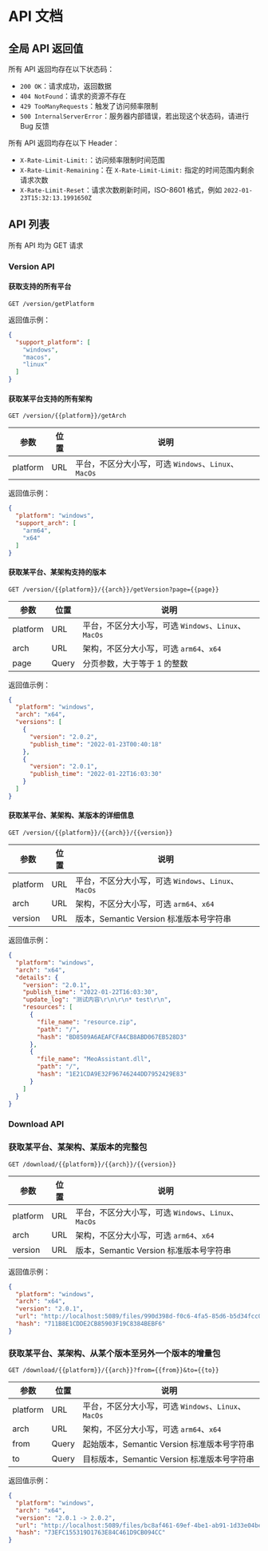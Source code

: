 # API 文档

## 全局 API 返回值

所有 API 返回均存在以下状态码：

* `200 OK`：请求成功，返回数据
* `404 NotFound`：请求的资源不存在
* `429 TooManyRequests`：触发了访问频率限制
* `500 InternalServerError`：服务器内部错误，若出现这个状态码，请进行 Bug 反馈

所有 API 返回均存在以下 Header：

* `X-Rate-Limit-Limit:`：访问频率限制时间范围
* `X-Rate-Limit-Remaining`：在 `X-Rate-Limit-Limit:` 指定的时间范围内剩余请求次数
* `X-Rate-Limit-Reset`：请求次数刷新时间，ISO-8601 格式，例如 `2022-01-23T15:32:13.1991650Z`

## API 列表

所有 API 均为 GET 请求

### Version API

#### 获取支持的所有平台

```http request
GET /version/getPlatform
```

返回值示例：

```json
{
  "support_platform": [
    "windows",
    "macos",
    "linux"
  ]
}
```

#### 获取某平台支持的所有架构

```http request
GET /version/{{platform}}/getArch
```

| 参数       | 位置  | 说明                                     |
|----------|-----|----------------------------------------|
| platform | URL | 平台，不区分大小写，可选 `Windows`、`Linux`、`MacOs` |

返回值示例：

```json
{
  "platform": "windows",
  "support_arch": [
    "arm64",
    "x64"
  ]
}
```

#### 获取某平台、某架构支持的版本

```http request
GET /version/{{platform}}/{{arch}}/getVersion?page={{page}}
```

| 参数       | 位置    | 说明                                     |
|----------|-------|----------------------------------------|
| platform | URL   | 平台，不区分大小写，可选 `Windows`、`Linux`、`MacOs` |
| arch     | URL   | 架构，不区分大小写，可选 `arm64`、`x64`             |
| page     | Query | 分页参数，大于等于 1 的整数                        |

返回值示例：

```json
{
  "platform": "windows",
  "arch": "x64",
  "versions": [
    {
      "version": "2.0.2",
      "publish_time": "2022-01-23T00:40:18"
    },
    {
      "version": "2.0.1",
      "publish_time": "2022-01-22T16:03:30"
    }
  ]
}
```

#### 获取某平台、某架构、某版本的详细信息

```http request
GET /version/{{platform}}/{{arch}}/{{version}}
```

| 参数        | 位置  | 说明                                     |
|-----------|-----|----------------------------------------|
| platform  | URL | 平台，不区分大小写，可选 `Windows`、`Linux`、`MacOs` |
| arch      | URL | 架构，不区分大小写，可选 `arm64`、`x64`             |
| version   | URL | 版本，Semantic Version 标准版本号字符串           |

返回值示例：

```json
{
  "platform": "windows",
  "arch": "x64",
  "details": {
    "version": "2.0.1",
    "publish_time": "2022-01-22T16:03:30",
    "update_log": "测试内容\r\n\r\n* test\r\n",
    "resources": [
      {
        "file_name": "resource.zip",
        "path": "/",
        "hash": "BD8509A6AEAFCFA4CB8ABD067EB528D3"
      },
      {
        "file_name": "MeoAssistant.dll",
        "path": "/",
        "hash": "1E21CDA9E32F96746244DD7952429E83"
      }
    ]
  }
}
```

### Download API

### 获取某平台、某架构、某版本的完整包

```http request
GET /download/{{platform}}/{{arch}}/{{version}}
```


| 参数        | 位置  | 说明                                     |
|-----------|-----|----------------------------------------|
| platform  | URL | 平台，不区分大小写，可选 `Windows`、`Linux`、`MacOs` |
| arch      | URL | 架构，不区分大小写，可选 `arm64`、`x64`             |
| version   | URL | 版本，Semantic Version 标准版本号字符串           |

返回值示例：

```json
{
  "platform": "windows",
  "arch": "x64",
  "version": "2.0.1",
  "url": "http://localhost:5089/files/990d398d-f0c6-4fa5-85d6-b5d34fcc0ff6.zip",
  "hash": "711B8E1CDDE2CB85903F19C8384BEBF6"
}
```

### 获取某平台、某架构、从某个版本至另外一个版本的增量包

```http request
GET /download/{{platform}}/{{arch}}?from={{from}}&to={{to}}
```


| 参数       | 位置    | 说明                                     |
|----------|-------|----------------------------------------|
| platform | URL   | 平台，不区分大小写，可选 `Windows`、`Linux`、`MacOs` |
| arch     | URL   | 架构，不区分大小写，可选 `arm64`、`x64`             |
| from     | Query | 起始版本，Semantic Version 标准版本号字符串         |
| to       | Query | 目标版本，Semantic Version 标准版本号字符串         |

返回值示例：

```json
{
  "platform": "windows",
  "arch": "x64",
  "version": "2.0.1 -> 2.0.2",
  "url": "http://localhost:5089/files/bc8af461-69ef-4be1-ab91-1d33e04be705.zip",
  "hash": "73EFC155319D1763E84C461D9CB094CC"
}
```
